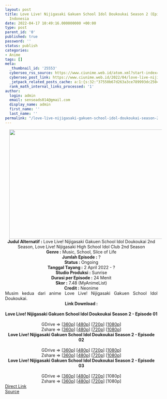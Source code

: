 ```yaml
---
layout: post
title: Love Live! Nijigasaki Gakuen School Idol Doukoukai Season 2 (Episode 03) Subtitle
  Indonesia
date: 2022-04-17 10:49:16.000000000 +00:00
type: post
parent_id: '0'
published: true
password: ''
status: publish
categories:
- Anime
tags: []
meta:
  _thumbnail_id: '25553'
  cyberseo_rss_source: https://www.ciunime.web.id/atom.xml?start-index=1
  cyberseo_post_link: https://www.ciunime.web.id/2022/04/love-live-nijigasaki-gakuen-school-idol.html
  _jetpack_related_posts_cache: a:1:{s:32:"37550b67d263a3ce789993dc25046c5f";a:2:{s:7:"expires";i:1650773899;s:7:"payload";a:6:{i:0;a:1:{s:2:"id";i:25446;}i:1;a:1:{s:2:"id";i:25267;}i:2;a:1:{s:2:"id";i:25488;}i:3;a:1:{s:2:"id";i:25597;}i:4;a:1:{s:2:"id";i:25518;}i:5;a:1:{s:2:"id";i:25630;}}}}
  rank_math_internal_links_processed: '1'
author:
  login: admin
  email: senseads014@gmail.com
  display_name: admin
  first_name: ''
  last_name: ''
permalink: "/love-live-nijigasaki-gakuen-school-idol-doukoukai-season-2-episode-03-subtitle-indonesia/"
---
```

<div class="separator" style="clear: both; text-align: center;"><a href="https://blogger.googleusercontent.com/img/b/R29vZ2xl/AVvXsEjUId4FUEglAtTiLIqXNFQXaleqG9_w3HL0SxJ_AYqw48hu_QIcYRwHMs_KAZ5pERMI3QI_SNBL-RpbY-DPw7o0wyyy0N5cTHpLrhVf7WPDukegc-55TvYMTT9pcYIjqlpJHL8sFoFi9uOCrBzPW067LjidbpbXCJnAijXCEw3HVaSM61z4KIeAR_2m/s1280/Love%20Live!%20Nijigasaki%20Gakuen%20School%20Idol%20Doukoukai%20Season%202.png" style="margin-left: 1em; margin-right: 1em;"><img border="0" data-original-height="720" data-original-width="1280" height="360" src="{{ site.baseurl }}/assets/2022/04/Love%20Live!%20Nijigasaki%20Gakuen%20School%20Idol%20Doukoukai%20Season%202.png" width="640" /></a></div>
<div class="separator" style="clear: both; text-align: center;"></div>
<div style="text-align: center;"><b>Judul</b><b><b> Alternatif</b> :</b> Love Live! Nijigasaki Gakuen School Idol Doukoukai 2nd Season,&nbsp;Love Live! Nijigasaki High School Idol Club 2nd Season</div>
<div style="text-align: center;"><b><b>Genre :</b></b> Music, School, Slice of Life</div>
<div style="text-align: center;"><b>Jumlah Episode :</b> ?<br /><b>Status :&nbsp;</b>Ongoing<br /><b>Tanggal Tayang :</b> 2 April&nbsp;2022 - ?<br /><b>Studio Produksi :</b>&nbsp;Sunrise<br /><b>Durasi per Episode :</b> 24 Menit</div>
<div style="text-align: center;"><b>Skor :</b> 7.48 (MyAnimeList)</div>
<div style="text-align: center;"><b>Credit :</b>&nbsp;Neonime</div>
<div style="text-align: center;"></div>
<div style="text-align: justify;">Musim kedua dari anime&nbsp;Love Live! Nijigasaki Gakuen School Idol Doukoukai.</div>
<div style="text-align: justify;"></div>
<div style="text-align: justify;"></div>
<div style="text-align: center;">
<div style="text-align: center;">
<div style="text-align: left;">
<div style="text-align: center;"><b>Link Download :</b></div>
<div style="text-align: center;"><b><br /></b></div>
<div style="text-align: center;"><span style="text-align: left;"><b>Love Live! Nijigasaki Gakuen School Idol Doukoukai Season 2&nbsp;</b></span><b>- Episode 01</b></div>
<div style="text-align: center;"><b><br /></b></div>
<div style="text-align: center;">GDrive =&gt; [<a href="http://www.solidfiles.com/v/NV2DWx45aj35v" target="_blank" rel="noopener">360p</a>] [<a href="https://acefile.co/f/71650133/neonime_love-live-nijigasaki-gakuen-school-idol-doukoukai-s2-01-480p-zip" target="_blank" rel="noopener">480p</a>] [<a href="https://acefile.co/f/71650406/neonime_love-live-nijigasaki-gakuen-school-idol-doukoukai-s2-01-720p-zip" target="_blank" rel="noopener">720p</a>] [<a href="https://acefile.co/f/71651098/neonime_love-live-nijigasaki-gakuen-school-idol-doukoukai-s2-01-1080p-zip" target="_blank" rel="noopener">1080p</a>]</div>
<div style="text-align: center;">Zshare =&gt; [<a href="https://www57.zippyshare.com/v/cd7E7nNR/file.html" target="_blank" rel="noopener">360p</a>] [<a href="https://www38.zippyshare.com/v/2irIpFm9/file.html" target="_blank" rel="noopener">480p</a>] [<a href="https://www59.zippyshare.com/v/O4kHQkBA/file.html" target="_blank" rel="noopener">720p</a>] [<a href="https://www14.zippyshare.com/v/EFj7tWVV/file.html" target="_blank" rel="noopener">1080p</a>]</div>
<div style="text-align: center;"></div>
<div style="text-align: center;">
<div><span style="text-align: left;"><b>Love Live! Nijigasaki Gakuen School Idol Doukoukai Season 2&nbsp;</b></span><b>- Episode 02</b></div>
<div><b><br /></b></div>
<div>GDrive =&gt; [<a href="https://www.mp4upload.com/cy07pp8zeckp" target="_blank" rel="noopener">360p</a>] [<a href="https://acefile.co/f/72243429/neonime_love-live-nijigasaki-gakuen-school-idol-doukoukai-s2-02-480p-zip" target="_blank" rel="noopener">480p</a>] [<a href="https://acefile.co/f/72243748/neonime_love-live-nijigasaki-gakuen-school-idol-doukoukai-s2-02-720p-zip" target="_blank" rel="noopener">720p</a>] [<a href="https://acefile.co/f/72244127/neonime_love-live-nijigasaki-gakuen-school-idol-doukoukai-s2-02-1080p-zip" target="_blank" rel="noopener">1080p</a>]</div>
<div>Zshare =&gt; [<a href="https://www56.zippyshare.com/v/sjB9aqOf/file.html" target="_blank" rel="noopener">360p</a>] [<a href="https://www14.zippyshare.com/v/oL2UvlQB/file.html" target="_blank" rel="noopener">480p</a>] [<a href="https://www108.zippyshare.com/v/U3yc3GbW/file.html" target="_blank" rel="noopener">720p</a>] [<a href="https://www62.zippyshare.com/v/BwkKmM0w/file.html" target="_blank" rel="noopener">1080p</a>]</div>
<div></div>
<div>
<div><span style="text-align: left;"><b>Love Live! Nijigasaki Gakuen School Idol Doukoukai Season 2&nbsp;</b></span><b>- Episode 03</b></div>
<div><b><br /></b></div>
<div>GDrive =&gt; [<a href="http://www.solidfiles.com/v/ZZnLzWQXVn5DY" target="_blank" rel="noopener">360p</a>] [<a href="http://www.solidfiles.com/v/DeX2QWwkz2AzL" target="_blank" rel="noopener">480p</a>] [<a href="http://www.solidfiles.com/v/2dXKBvNyqzZM2" target="_blank" rel="noopener">720p</a>] [1080p]</div>
<div>Zshare =&gt; [<a href="https://www61.zippyshare.com/v/xDyGYPoj/file.html" target="_blank" rel="noopener">360p</a>] [<a href="https://www61.zippyshare.com/v/BU73mkcZ/file.html" target="_blank" rel="noopener">480p</a>] [<a href="https://www61.zippyshare.com/v/OkVVrQDe/file.html" target="_blank" rel="noopener">720p</a>] [1080p]</div>
</div>
</div>
</div>
</div>
</div>
<link rel="stylesheet" href="https://cdnjs.cloudflare.com/ajax/libs/font-awesome/4.7.0/css/font-awesome.min.css" />
<div class="divbtn"> <a href="https://handymansurrender.com/fihup8buzv?key=94550f7ce39444073321dde3b8782f97" class="btn"><i class="fa fa-download"></i> Direct Link</a> <br /><a href="https://www.ciunime.web.id/2022/04/love-live-nijigasaki-gakuen-school-idol.html">Source</a> </div>
